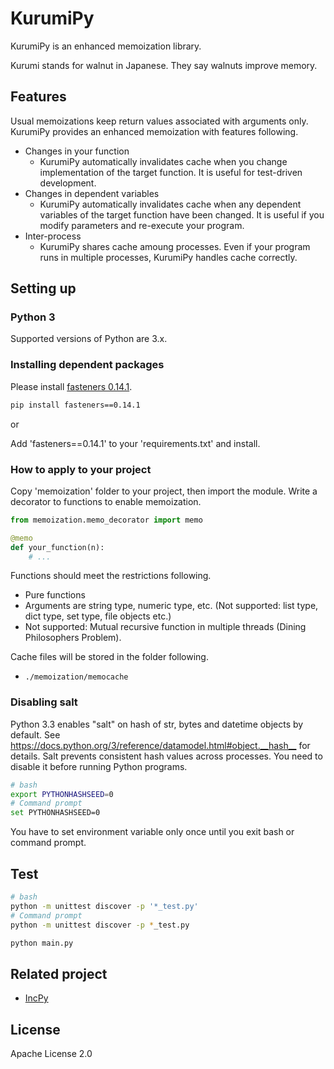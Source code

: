 # KurumiPy

KurumiPy is an enhanced memoization library.

Kurumi stands for walnut in Japanese. They say walnuts improve memory.

## Features

Usual memoizations keep return values associated with arguments only.
KurumiPy provides an enhanced memoization with features following.

* Changes in your function
  * KurumiPy automatically invalidates cache when you change implementation of the target function. It is useful for test-driven development.
* Changes in dependent variables
  * KurumiPy automatically invalidates cache when any dependent variables of the target function have been changed. It is useful if you modify parameters and re-execute your program.
* Inter-process
  * KurumiPy shares cache amoung processes. Even if your program runs in multiple processes, KurumiPy handles cache correctly.

## Setting up

### Python 3

Supported versions of Python are 3.x.

### Installing dependent packages

Please install [fasteners 0.14.1](https://pypi.python.org/pypi/fasteners).

```bash
pip install fasteners==0.14.1
```

or

Add 'fasteners==0.14.1' to your 'requirements.txt' and install.

### How to apply to your project

Copy 'memoization' folder to your project, then import the module.
Write a decorator to functions to enable memoization.

```python
from memoization.memo_decorator import memo

@memo
def your_function(n):
    # ...
```

Functions should meet the restrictions following.

* Pure functions
* Arguments are string type, numeric type, etc. (Not supported: list type, dict type, set type, file objects etc.)
* Not supported: Mutual recursive function in multiple threads (Dining Philosophers Problem).

Cache files will be stored in the folder following.

* `./memoization/memocache`

### Disabling salt

Python 3.3 enables "salt" on hash of str, bytes and datetime objects by default.
See <https://docs.python.org/3/reference/datamodel.html#object.__hash__> for details.
Salt prevents consistent hash values across processes.
You need to disable it before running Python programs.

```bash
# bash
export PYTHONHASHSEED=0
# Command prompt
set PYTHONHASHSEED=0
```

You have to set environment variable only once until you exit bash or command prompt.

## Test

```bash
# bash
python -m unittest discover -p '*_test.py'
# Command prompt
python -m unittest discover -p *_test.py
```

```bash
python main.py
```

## Related project

* [IncPy](http://www.pgbovine.net/incpy.html)

## License

Apache License 2.0
